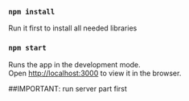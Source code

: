 ### `npm install`
Run it first to install all needed libraries


### `npm start`

Runs the app in the development mode.<br>
Open [http://localhost:3000](http://localhost:3000) to view it in the browser.

##IMPORTANT: run server part first
